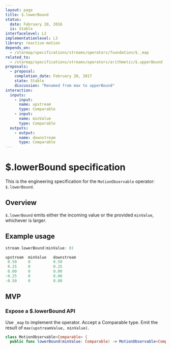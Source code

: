 ```yaml
---
layout: page
title: $.lowerBound
status:
  date: February 20, 2016
  is: Stable
interfacelevel: L2
implementationlevel: L3
library: reactive-motion
depends_on:
  - /starmap/specifications/streams/operators/foundation/$._map
related_to:
  - /starmap/specifications/streams/operators/arithmetic/$.upperBound
proposals:
  - proposal:
    completion_date: February 20, 2017
    state: Stable
    discussion: "Renamed from max to upperBound"
interaction:
  inputs:
    - input:
      name: upstream
      type: Comparable
    - input:
      name: minValue
      type: Comparable
  outputs:
    - output:
      name: downstream
      type: Comparable
---
```


# $.lowerBound specification

This is the engineering specification for the `MotionObservable` operator: `$.lowerBound`.

## Overview

`$.lowerBound` emits either the incoming value or the provided `minValue`, whichever is larger.

## Example usage

```swift
stream.lowerBound(minValue: 0)

upstream  minValue   downstream
 0.50     0          0.50
 0.25     0          0.25
 0.00     0          0.00
-0.25     0          0.00
-0.50     0          0.00
```

## MVP

### Expose a $.lowerBound API

Use `_map` to implement the operator. Accept a Comparable type. Emit the result of
`max(upstreamValue, minValue)`.

```swift
class MotionObservable<Comparable> {
  public func lowerBound(minValue: Comparable) -> MotionObservable<Comparable>
```
